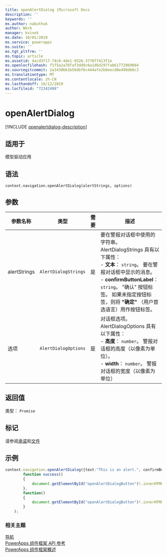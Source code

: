 ```yaml
---
title: openAlertDialog |Microsoft Docs
description: ''
keywords: ''
ms.author: nabuthuk
author: Nkrb
manager: kvivek
ms.date: 10/01/2019
ms.service: powerapps
ms.suite: ''
ms.tgt_pltfrm: ''
ms.topic: article
ms.assetid: 4acd3f17-74c0-4de1-9326-3778ff413f1e
ms.openlocfilehash: f1f5a2a78faf3dd9c6a1d6d197fab61772969084
ms.sourcegitcommit: 2a3430bb1b56dbf6c444afe2b8eecd0e499db0c3
ms.translationtype: MT
ms.contentlocale: zh-CN
ms.lasthandoff: 10/12/2019
ms.locfileid: "72342498"
---
```

# <a name="openalertdialog"></a>openAlertDialog

[!INCLUDE [openalertdialog-description](includes/openalertdialog-description.md)]

## <a name="available-for"></a>适用于 

模型驱动应用

## <a name="syntax"></a>语法

`context.navigation.openAlertDialog(alertStrings, options)`

## <a name="parameters"></a>参数

| 参数名称|类型|需要|描述|
| ------------- |----|--------|-----------|
|alertStrings|`AlertDialogStrings`|是|要在警报对话框中使用的字符串。 AlertDialogStrings 具有以下属性：<br/>- **文本**： `string`。 要在警报对话框中显示的消息。 <br/>- **confirmButtonLabel**： `string`。 "确认" 按钮标签。 如果未指定按钮标签，则将 **"确定"** （用户首选语言）用作按钮标签。|
|选项|`AlertDialogOptions`|是|对话框选项。 AlertDialogOptions 具有以下属性：<br/>- **高度**： `number`。 警报对话框的高度（以像素为单位）。 <br/>- **width**： `number`。 警报对话框的宽度（以像素为单位）|

## <a name="return-value"></a>返回值

类型： `Promise`

## <a name="remarks"></a>标记

请参阅[承诺](https://developer.mozilla.org/docs/Web/JavaScript/reference/Global_Objects/Promise)和[文件](https://developer.mozilla.org/docs/Web/API/File)

## <a name="example"></a>示例 

```TypeScript
context.navigation.openAlertDialog({text:"This is an alert.", confirmButtonLabel : "Yes",}).then(
        function success()
        {
            document.getElementById("openAlertDialogButton")!.innerHTML = "Alert dialog closed";
        },
        function()
        {
            document.getElementById("openAlertDialogButton")!.innerHTML = "Error in Alert Dialog";
        }
    );
```

### <a name="related-topics"></a>相关主题

[导航](../navigation.md)<br/>
[PowerApps 组件框架 API 参考](../../reference/index.md)<br/>
[PowerApps 组件框架概述](../../overview.md)